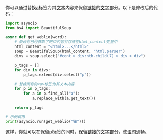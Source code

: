 你可以通过替换[a](https://zh.wikipedia.org/wiki/a)标签为其[文本](https://zh.wikipedia.org/wiki/文本)内容来保留[链接](https://zh.wikipedia.org/wiki/链接)的[文字](https://zh.wikipedia.org/wiki/文字)部分。以下是修改后的代码：

```python
import asyncio
from bs4 import BeautifulSoup

async def get_weblio(word):
    # 假设你已经获取了网页内容并存储在html_content变量中
    html_content = "<html>...</html>"
    soup = BeautifulSoup(html_content, 'html.parser')
    divs = soup.select("#cont > div:nth-child(7) > div > div")
    
    p_tags = []
    for div in divs:
        p_tags.extend(div.select("p"))
    
    # 替换所有的<a>标签为其文本内容
    for p in p_tags:
        for a in p.find_all("a"):
            a.replace_with(a.get_text())
    
    return p_tags

# 示例调用
print(asyncio.run(get_weblio("猫")))
```

这样，你就可以在保留[p](https://zh.wikipedia.org/wiki/p)标签的同时，保留[链接](https://zh.wikipedia.org/wiki/链接)的[文字](https://zh.wikipedia.org/wiki/文字)部分，使[语句](https://zh.wikipedia.org/wiki/语句)通畅。